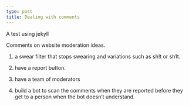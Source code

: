 ```yaml
---
type: post
title: Dealing with comments
---
```


A test using jekyll

Comments on website moderation ideas.

1. a swear filter that stops swearing and variations such as sh!t or sh1t. 

2. have a report button.

3. have a team of moderators

4. build a bot to scan the comments when they are reported before they get to a person when the bot doesn’t understand.